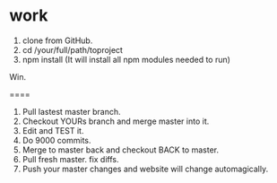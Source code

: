 work
====

1. clone from GitHub.
2. cd /your/full/path/toproject
3. npm install (It will install all npm modules needed to run)

Win.

====

1. Pull lastest master branch.
2. Checkout YOURs branch and merge master into it.
3. Edit and TEST it.
4. Do 9000 commits.
5. Merge to master back and checkout BACK to master.
6. Pull fresh master. fix diffs.
7. Push your master changes and website will change automagically.